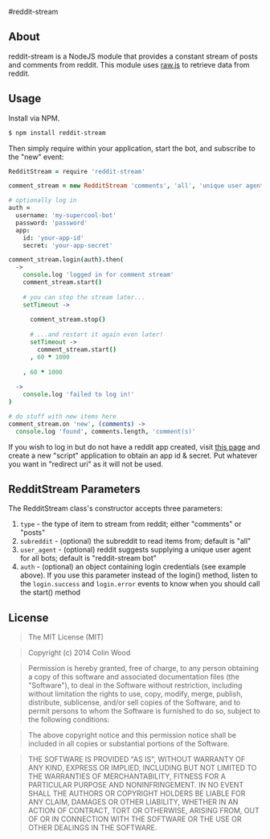 #reddit-stream

## About

reddit-stream is a NodeJS module that provides a constant stream of posts and comments from reddit. This module uses [raw.js](https://bitbucket.org/Doctor_McKay/raw.js) to retrieve data from reddit.

## Usage

Install via NPM.

```bash
$ npm install reddit-stream
```

Then simply require within your application, start the bot, and subscribe to the "new" event:

```coffee
RedditStream = require 'reddit-stream'

comment_stream = new RedditStream 'comments', 'all', 'unique user agent for my-supercool-bot'

# optionally log in
auth =
  username: 'my-supercool-bot'
  password: 'password'
  app:
    id: 'your-app-id'
    secret: 'your-app-secret'

comment_stream.login(auth).then(
  ->
    console.log 'logged in for comment stream'
    comment_stream.start()
    
    # you can stop the stream later...
    setTimeout ->
      
      comment_stream.stop()
      
      # ...and restart it again even later!
      setTimeout ->
        comment_stream.start()
      , 60 * 1000
      
    , 60 * 1000
    
  ->
    console.log 'failed to log in!'
)

# do stuff with new items here
comment_stream.on 'new', (comments) ->
  console.log 'found', comments.length, 'comment(s)'
```
If you wish to log in but do not have a reddit app created, visit [this page](https://ssl.reddit.com/prefs/apps/) and create a new "script" application to obtain an app id & secret. Put whatever you want in "redirect uri" as it will not be used.

## RedditStream Parameters

The RedditStream class's constructor accepts three parameters:

1. `type` - the type of item to stream from reddit; either "comments" or "posts"
2. `subreddit` - (optional) the subreddit to read items from; default is "all"
3. `user_agent` - (optional) reddit suggests supplying a unique user agent for all bots; default is "reddit-stream bot"
4. `auth` - (optional) an object containing login credentials (see example above). If you use this parameter instead of the login() method, listen to the `login.success` and `login.error` events to know when you should call the start() method

## License

> The MIT License (MIT)

> Copyright (c) 2014 Colin Wood

> Permission is hereby granted, free of charge, to any person obtaining a copy
> of this software and associated documentation files (the "Software"), to deal
> in the Software without restriction, including without limitation the rights
> to use, copy, modify, merge, publish, distribute, sublicense, and/or sell
> copies of the Software, and to permit persons to whom the Software is
> furnished to do so, subject to the following conditions:

> The above copyright notice and this permission notice shall be included in
> all copies or substantial portions of the Software.

> THE SOFTWARE IS PROVIDED "AS IS", WITHOUT WARRANTY OF ANY KIND, EXPRESS OR
> IMPLIED, INCLUDING BUT NOT LIMITED TO THE WARRANTIES OF MERCHANTABILITY,
> FITNESS FOR A PARTICULAR PURPOSE AND NONINFRINGEMENT. IN NO EVENT SHALL THE
> AUTHORS OR COPYRIGHT HOLDERS BE LIABLE FOR ANY CLAIM, DAMAGES OR OTHER
> LIABILITY, WHETHER IN AN ACTION OF CONTRACT, TORT OR OTHERWISE, ARISING FROM,
> OUT OF OR IN CONNECTION WITH THE SOFTWARE OR THE USE OR OTHER DEALINGS IN
> THE SOFTWARE.
